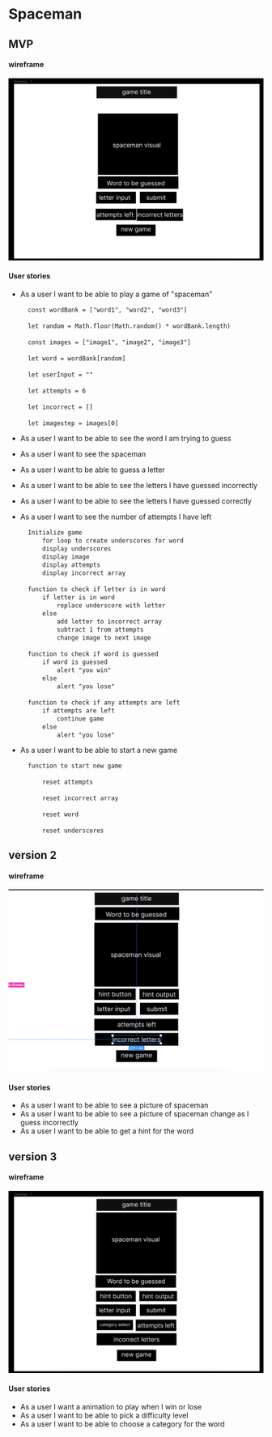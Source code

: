 # Spaceman

## MVP

#### wireframe

![mvp wireframe](mvp.png)

#### User stories

- As a user I want to be able to play a game of "spaceman"


        const wordBank = ["word1", "word2", "word3"]

        let random = Math.floor(Math.random() * wordBank.length)

        const images = ["image1", "image2", "image3"]

        let word = wordBank[random]

        let userInput = ""

        let attempts = 6

        let incorrect = []

        let imagestep = images[0]


- As a user I want to be able to see the word I am trying to guess
- As a user I want to see the spaceman
- As a user I want to be able to guess a letter
- As a user I want to be able to see the letters I have guessed incorrectly
- As a user I want to be able to see the letters I have guessed correctly
- As a user I want to see the number of attempts I have left

    
        Initialize game
            for loop to create underscores for word
            display underscores
            display image
            display attempts
            display incorrect array

        function to check if letter is in word
            if letter is in word
                replace underscore with letter
            else
                add letter to incorrect array
                subtract 1 from attempts
                change image to next image

        function to check if word is guessed
            if word is guessed
                alert "you win"
            else
                alert "you lose"

        function to check if any attempts are left
            if attempts are left
                continue game
            else
                alert "you lose"

- As a user I want to be able to start a new game

    
        function to start new game

            reset attempts

            reset incorrect array

            reset word

            reset underscores


## version 2

#### wireframe

![version 2 wireframe](ver2.png)

#### User stories

- As a user I want to be able to see a picture of spaceman
- As a user I want to be able to see a picture of spaceman change as I guess incorrectly
- As a user I want to be able to get a hint for the word

## version 3

#### wireframe

![version 3 wireframe](ver3.png)

#### User stories

- As a user I want a animation to play when I win or lose
- As a user I want to be able to pick a difficulty level
- As a user I want to be able to choose a category for the word